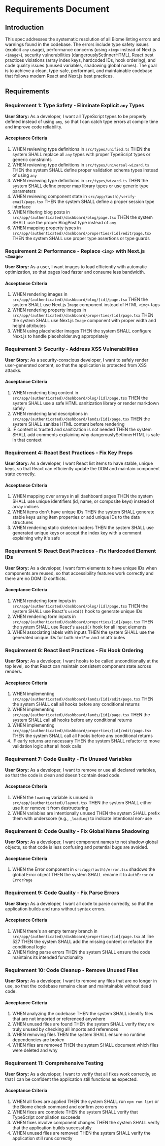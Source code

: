 # Requirements Document

## Introduction

This spec addresses the systematic resolution of all Biome linting errors and warnings found in the codebase. The errors include type safety issues (explicit `any` usage), performance concerns (using `<img>` instead of Next.js `<Image>`), security vulnerabilities (dangerouslySetInnerHTML), React best practices violations (array index keys, hardcoded IDs, hook ordering), and code quality issues (unused variables, shadowing global names). The goal is to achieve a clean, type-safe, performant, and maintainable codebase that follows modern React and Next.js best practices.

## Requirements

### Requirement 1: Type Safety - Eliminate Explicit `any` Types

**User Story:** As a developer, I want all TypeScript types to be properly defined instead of using `any`, so that I can catch type errors at compile time and improve code reliability.

#### Acceptance Criteria

1. WHEN reviewing type definitions in `src/types/unified.ts` THEN the system SHALL replace all `any` types with proper TypeScript types or generic constraints
2. WHEN reviewing type definitions in `src/types/universal-wizard.ts` THEN the system SHALL define proper validation schema types instead of using `any`
3. WHEN reviewing type definitions in `src/types/wizard.ts` THEN the system SHALL define proper map library types or use generic type parameters
4. WHEN reviewing component state in `src/app/(auth)/verify-email/page.tsx` THEN the system SHALL define a proper session type interface
5. WHEN filtering blog posts in `src/app/(authenticated)/dashboard/blog/page.tsx` THEN the system SHALL use the proper BlogPost type instead of `any`
6. WHEN mapping property types in `src/app/(authenticated)/dashboard/properties/[id]/edit/page.tsx` THEN the system SHALL use proper type assertions or type guards

### Requirement 2: Performance - Replace `<img>` with Next.js `<Image>`

**User Story:** As a user, I want images to load efficiently with automatic optimization, so that pages load faster and consume less bandwidth.

#### Acceptance Criteria

1. WHEN rendering images in `src/app/(authenticated)/dashboard/blog/[id]/page.tsx` THEN the system SHALL use Next.js `Image` component instead of HTML `<img>` tags
2. WHEN rendering property images in `src/app/(authenticated)/dashboard/properties/[id]/page.tsx` THEN the system SHALL use Next.js `Image` component with proper width and height attributes
3. WHEN using placeholder images THEN the system SHALL configure Next.js to handle placeholder.svg appropriately

### Requirement 3: Security - Address XSS Vulnerabilities

**User Story:** As a security-conscious developer, I want to safely render user-generated content, so that the application is protected from XSS attacks.

#### Acceptance Criteria

1. WHEN rendering blog content in `src/app/(authenticated)/dashboard/blog/[id]/page.tsx` THEN the system SHALL use a safe HTML sanitization library or render markdown safely
2. WHEN rendering land descriptions in `src/app/(authenticated)/dashboard/lands/[id]/page.tsx` THEN the system SHALL sanitize HTML content before rendering
3. IF content is trusted and sanitization is not needed THEN the system SHALL add comments explaining why dangerouslySetInnerHTML is safe in that context

### Requirement 4: React Best Practices - Fix Key Props

**User Story:** As a developer, I want React list items to have stable, unique keys, so that React can efficiently update the DOM and maintain component state correctly.

#### Acceptance Criteria

1. WHEN mapping over arrays in all dashboard pages THEN the system SHALL use unique identifiers (id, name, or composite keys) instead of array indices
2. WHEN items don't have unique IDs THEN the system SHALL generate stable keys using item properties or add unique IDs to the data structures
3. WHEN rendering static skeleton loaders THEN the system SHALL use generated unique keys or accept the index key with a comment explaining why it's safe

### Requirement 5: React Best Practices - Fix Hardcoded Element IDs

**User Story:** As a developer, I want form elements to have unique IDs when components are reused, so that accessibility features work correctly and there are no DOM ID conflicts.

#### Acceptance Criteria

1. WHEN rendering form inputs in `src/app/(authenticated)/dashboard/blog/[id]/page.tsx` THEN the system SHALL use React's `useId()` hook to generate unique IDs
2. WHEN rendering form inputs in `src/app/(authenticated)/dashboard/properties/[id]/page.tsx` THEN the system SHALL use React's `useId()` hook for all input elements
3. WHEN associating labels with inputs THEN the system SHALL use the generated unique IDs for both `htmlFor` and `id` attributes

### Requirement 6: React Best Practices - Fix Hook Ordering

**User Story:** As a developer, I want hooks to be called unconditionally at the top level, so that React can maintain consistent component state across renders.

#### Acceptance Criteria

1. WHEN implementing `src/app/(authenticated)/dashboard/lands/[id]/edit/page.tsx` THEN the system SHALL call all hooks before any conditional returns
2. WHEN implementing `src/app/(authenticated)/dashboard/lands/[id]/page.tsx` THEN the system SHALL call all hooks before any conditional returns
3. WHEN implementing `src/app/(authenticated)/dashboard/properties/[id]/edit/page.tsx` THEN the system SHALL call all hooks before any conditional returns
4. IF early returns are necessary THEN the system SHALL refactor to move validation logic after all hook calls

### Requirement 7: Code Quality - Fix Unused Variables

**User Story:** As a developer, I want to remove or use all declared variables, so that the code is clean and doesn't contain dead code.

#### Acceptance Criteria

1. WHEN the `loading` variable is unused in `src/app/(authenticated)/layout.tsx` THEN the system SHALL either use it or remove it from destructuring
2. WHEN variables are intentionally unused THEN the system SHALL prefix them with underscore (e.g., `_loading`) to indicate intentional non-use

### Requirement 8: Code Quality - Fix Global Name Shadowing

**User Story:** As a developer, I want component names to not shadow global objects, so that code is less confusing and potential bugs are avoided.

#### Acceptance Criteria

1. WHEN the Error component in `src/app/(auth)/error.tsx` shadows the global Error object THEN the system SHALL rename it to `AuthError` or `ErrorPage`

### Requirement 9: Code Quality - Fix Parse Errors

**User Story:** As a developer, I want all code to parse correctly, so that the application builds and runs without syntax errors.

#### Acceptance Criteria

1. WHEN there's an empty ternary branch in `src/app/(authenticated)/dashboard/properties/[id]/page.tsx` at line 527 THEN the system SHALL add the missing content or refactor the conditional logic
2. WHEN fixing parse errors THEN the system SHALL ensure the code maintains its intended functionality

### Requirement 10: Code Cleanup - Remove Unused Files

**User Story:** As a developer, I want to remove any files that are no longer in use, so that the codebase remains clean and maintainable without dead code.

#### Acceptance Criteria

1. WHEN analyzing the codebase THEN the system SHALL identify files that are not imported or referenced anywhere
2. WHEN unused files are found THEN the system SHALL verify they are truly unused by checking all imports and references
3. WHEN removing files THEN the system SHALL ensure no runtime dependencies are broken
4. WHEN files are removed THEN the system SHALL document which files were deleted and why

### Requirement 11: Comprehensive Testing

**User Story:** As a developer, I want to verify that all fixes work correctly, so that I can be confident the application still functions as expected.

#### Acceptance Criteria

1. WHEN all fixes are applied THEN the system SHALL run `npm run lint` or the Biome check command and confirm zero errors
2. WHEN fixes are complete THEN the system SHALL verify that TypeScript compilation succeeds
3. WHEN fixes involve component changes THEN the system SHALL verify that the application builds successfully
4. WHEN unused files are removed THEN the system SHALL verify the application still runs correctly
